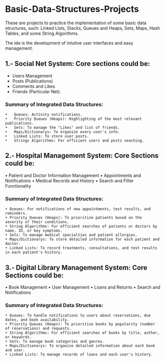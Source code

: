 # Basic-Data-Structures-Projects
These are projects to practice the implementation of some basic data structures, such: Linked Lists, Stacks, Queues and Heaps, Sets, Maps, Hash Tables, and some String Algorithms.

The ide is the development of intutive user interfaces and easy management.

## 1.- Social Net System: Core sections could be: 
  *	Users Management
  *	Posts (Publications)
  *	Comments and Likes
  *	Friends (Particular Net). 

  ### Summary of Integrated Data Structures:
    •	Queues: Activity notifications.
    •	Priority Queues (Heaps): Highlighting of the most relevant publications.
    •	Sets: To manage the "Likes" and list of friends.
    •	Maps/Dictionarys: To organize every user's info.
    •	Linked Lists: To store user posts.
    •	Strings Algorithms: For efficient users and posts seaching.

## 2.- Hospital Management System: Core Sections could be: 
  • Patient and Doctor Information Management 
  • Appointments and Notifications 
  • Medical Records and History 
  • Search and Filter Functionality

  ### Summary of Integrated Data Structures: 
    • Queues: For notifications of new appointments, test results, and reminders. 
    • Priority Queues (Heaps): To prioritize patients based on the severity of their conditions. 
    • String Algorithms: For efficient searches of patients or doctors by name, ID, or key symptoms. 
    • Sets: To manage medical specialties and patient allergies. 
    • Maps/Dictionarys: To store detailed information for each patient and doctor. 
    • Linked Lists: To record treatments, consultations, and test results in each patient's history.

## 3.- Digital Library Management System: Core Sections could be: 
  • Book Management 
  • User Management 
  • Loans and Returns 
  • Search and Notifications

  ### Summary of Integrated Data Structures: 
    • Queues: To handle notifications to users about reservations, due dates, and book availability. 
    • Priority Queues (Heaps): To prioritize books by popularity (number of reservations) and requests. 
    • String Algorithms: For efficient searches of books by title, author, or keywords. 
    • Sets: To manage book categories and genres. 
    • Maps/Dictionarys: To organize detailed information about each book and user. 
    • Linked Lists: To manage records of loans and each user's history.

    
